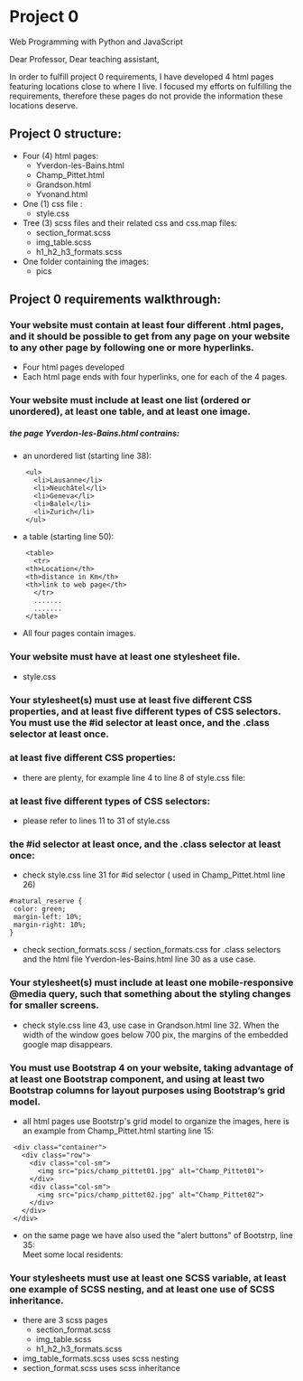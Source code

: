 # Project 0

Web Programming with Python and JavaScript

Dear Professor, Dear teaching assistant,

In order to fulfill project 0 requirements, I have developed 4 html pages featuring locations close to where I live. I focused my efforts on fulfilling the requirements, therefore these pages do not provide the information these locations deserve.

## Project 0 structure:
- Four (4) html pages:
  - Yverdon-les-Bains.html
  - Champ_Pittet.html
  - Grandson.html
  - Yvonand.html
- One (1) css file :
  - style.css
- Tree (3) scss files and their related css and css.map files:
  - section_format.scss
  - img_table.scss
  - h1_h2_h3_formats.scss
- One folder containing the images:
  - pics

## Project 0 requirements walkthrough:
### Your website must contain at least four different .html pages, and it should be possible to get from any page on your website to any other page by following one or more hyperlinks.
- Four html pages developed
- Each html page ends with four hyperlinks, one for each of the 4 pages.

### Your website must include at least one list (ordered or unordered), at least one table, and at least one image.
##### the page Yverdon-les-Bains.html contrains: 
- an unordered list (starting line 38):
```
    <ul>
      <li>Lausanne</li>
      <li>Neuchâtel</li>
      <li>Geneva</li>
      <li>Balel</li>
      <li>Zurich</li>
    </ul>
```
- a table (starting line 50):
```
    <table>
      <tr>
	<th>Location</th>
	<th>distance in Km</th>
	<th>link to web page</th>
      </tr>
      .......
	  .......
    </table>
 ```
- All four pages contain images.

### Your website must have at least one stylesheet file.
- style.css

### Your stylesheet(s) must use at least five different CSS properties, and at least five different types of CSS selectors. You must use the #id selector at least once, and the .class selector at least once.
### at least five different CSS properties:
- there are plenty, for example line 4 to line 8 of style.css file:
### at least five different types of CSS selectors:
- please refer to lines 11 to 31 of style.css 
### the #id selector at least once, and the .class selector at least once:
- check style.css line 31 for #id selector ( used in Champ_Pittet.html line 26)
 ```
#natural_reserve {
  color: green;
  margin-left: 10%;
  margin-right: 10%;
}
 ```
- check section_formats.scss / section_formats.css for .class selectors and the html file Yverdon-les-Bains.html line 30 as a use case.

### Your stylesheet(s) must include at least one mobile-responsive @media query, such that something about the styling changes for smaller screens.
- check style.css line 43, use case in Grandson.html line 32. When the width of the window goes below 700 pix, the margins of the embedded google map disappears.

### You must use Bootstrap 4 on your website, taking advantage of at least one Bootstrap component, and using at least two Bootstrap columns for layout purposes using Bootstrap’s grid model.
- all html pages use Bootstrp's grid model to organize the images, here is an example from Champ_Pittet.html starting line 15:
 ```
  <div class="container">
    <div class="row">
      <div class="col-sm">
        <img src="pics/champ_pittet01.jpg" alt="Champ_Pittet01">
      </div>
      <div class="col-sm">
        <img src="pics/champ_pittet02.jpg" alt="Champ_Pittet02">
      </div>
    </div>
  </div>
 ```
  
- on the same page we have also used the "alert buttons" of Bootstrp, line 35:
    <div class="alert alert-success" role="alert">
    Meet some local residents:
  </div>
  
### Your stylesheets must use at least one SCSS variable, at least one example of SCSS nesting, and at least one use of SCSS inheritance.
- there are 3 scss pages
  - section_format.scss
  - img_table.scss
  - h1_h2_h3_formats.scss
- img_table_formats.scss uses scss nesting
- section_format.scss uses scss inheritance

  


